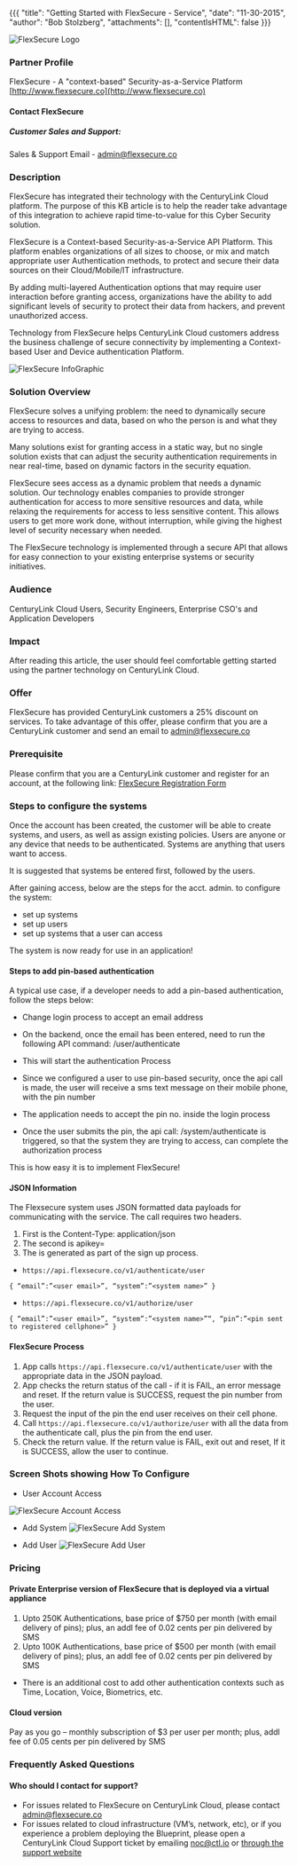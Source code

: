 {{{
  "title": "Getting Started with FlexSecure - Service",
  "date": "11-30-2015",
  "author": "Bob Stolzberg",
  "attachments": [],
  "contentIsHTML": false
}}}

![FlexSecure Logo](../../images/ecosystem-FlexSecure-logo.png)

### Partner Profile
FlexSecure - A "context-based" Security-as-a-Service Platform
[http://www.flexsecure.co](http://www.flexsecure.co)

#### Contact FlexSecure
##### Customer Sales and Support:
Sales & Support Email - [admin@flexsecure.co](mailto:admin@flexsecure.co)

### Description
FlexSecure has integrated their technology with the CenturyLink Cloud platform.  The purpose of this KB article is to help the reader take advantage of this integration to achieve rapid time-to-value for this Cyber Security solution.

FlexSecure is a Context-based Security-as-a-Service API Platform. This platform enables organizations of all sizes to choose, or mix and match appropriate user Authentication  methods, to protect and secure their data sources on their Cloud/Mobile/IT infrastructure.

By adding multi-layered Authentication options that may require user interaction before granting access, organizations have the ability to add significant levels of security to protect their data from hackers, and prevent unauthorized access.

Technology from FlexSecure helps CenturyLink Cloud customers address the business challenge of secure connectivity by implementing a Context-based User and Device authentication Platform.

![FlexSecure InfoGraphic](../../images/ecosystem-FlexSecureInfographic-pg1.jpg)

### Solution Overview
FlexSecure solves a unifying problem:  the need to dynamically secure access to resources and data, based on who the person is and what they are trying to access.

Many solutions exist for granting access in a static way, but no single solution exists that can adjust the security authentication requirements in near real-time, based on dynamic factors in the security equation.

FlexSecure sees access as a dynamic problem that needs a dynamic solution.  Our technology enables companies to provide stronger authentication for access to more sensitive resources and data, while relaxing the requirements for access to less sensitive content.  This allows users to get more work done, without interruption, while giving the highest level of security necessary when needed.

The FlexSecure technology is implemented through a secure API that allows for easy connection to your existing enterprise systems or security initiatives.

### Audience
CenturyLink Cloud Users, Security Engineers, Enterprise CSO's and Application Developers

### Impact
After reading this article, the user should feel comfortable getting started using the partner technology on CenturyLink Cloud.

### Offer
FlexSecure has provided CenturyLink customers a 25% discount on services.  To take advantage of this offer, please confirm that you are a CenturyLink customer and send an email to [admin@flexsecure.co](mailto:admin@flexsecure.co)

### Prerequisite
Please confirm that you are a CenturyLink customer and register for an account, at the following link:
[FlexSecure Registration Form](https://docs.google.com/forms/d/1W6tpMVM5PiW50_QJwmlwSQUX-5ch4dPNTiKDzYkJQf4/viewform?usp=send_form)

### Steps to configure the systems
Once the account has been created, the customer will be able to create systems, and users, as well as assign existing policies.  Users are anyone or any device that needs to be authenticated.  Systems are anything that users want to access.

It is suggested that systems be entered first, followed by the users.

After gaining access, below are the steps for the acct. admin. to configure the system:
- set up systems
- set up users
- set up systems that a user can access

The system is now ready for use in an application!

#### Steps to add pin-based authentication
A typical use case, if a developer needs to add a pin-based authentication, follow the steps below:
  - Change login process to accept an email address
  - On the backend, once the email has been entered, need to run the following API command: /user/authenticate
  - This will start the authentication Process
  - Since we configured a user to use pin-based security, once the api call is made, the user will receive a sms text message on their mobile phone, with the pin number
  - The application needs to accept the pin no. inside the login process

- Once the user submits the pin, the api call: /system/authenticate is triggered, so that the system they are trying to access, can complete the authorization process

This is how easy it is to implement FlexSecure!

#### JSON Information
The Flexsecure system uses JSON formatted data payloads for communicating with the service.  The call requires two headers.  

  1. First is the Content-Type: application/json
  2. The second is apikey=<assigned key>
  3. The <assigned key> is generated as part of the sign up process.

* `https://api.flexsecure.co/v1/authenticate/user`

`{
“email”:”<user email>”,
“system”:”<system name>”
}`

* `https://api.flexsecure.co/v1/authorize/user`

`{
“email”:”<user email>”,
“system”:”<system name>”“,
“pin”:”<pin sent to registered cellphone>”
}`


#### FlexSecure Process
1. App calls `https://api.flexsecure.co/v1/authenticate/user` with the appropriate data in the JSON payload.  
2. App checks the return status of the call - if it is FAIL, an error message and reset.  If the return value is SUCCESS, request the pin number from the user.   
3. Request the input of the pin the end user receives on their cell phone.  
4. Call `https://api.flexsecure.co/v1/authorize/user`  with all the data from the authenticate call, plus the pin from the end user.  
5. Check the return value.  If the return value is FAIL, exit out and reset, If it is SUCCESS,  allow the user to continue.

### Screen Shots showing How To Configure

* User Account Access

![FlexSecure Account Access](../../images/ecosystem-FlexSecure-1.png)

* Add System
![FlexSecure Add System](../../images/ecosystem-FlexSecure-2.png)

* Add User
![FlexSecure Add User](../../images/ecosystem-FlexSecure-3.png)

### Pricing
#### Private Enterprise version of FlexSecure that is deployed via a virtual appliance
1.  Upto 250K Authentications, base price of $750 per month (with email delivery of pins); plus, an addl fee of 0.02 cents per pin delivered by SMS
2.  Upto 100K Authentications, base price of $500 per month (with email delivery of pins); plus, an addl fee of 0.02 cents per pin delivered by SMS
* There is an additional cost to add other authentication contexts such as Time, Location, Voice, Biometrics, etc.

#### Cloud version
Pay as you go – monthly subscription of $3 per user per month; plus, addl fee of 0.05 cents per pin delivered by SMS 

### Frequently Asked Questions

#### Who should I contact for support?
* For issues related to FlexSecure on CenturyLink Cloud, please contact [admin@flexsecure.co](mailto:admin@flexsecure.co)
* For issues related to cloud infrastructure (VM’s, network, etc), or if you experience a problem deploying the Blueprint, please open a CenturyLink Cloud Support ticket by emailing [noc@ctl.io](mailto:noc@ctl.io) or [through the support website](https://t3n.zendesk.com/tickets/new) 
